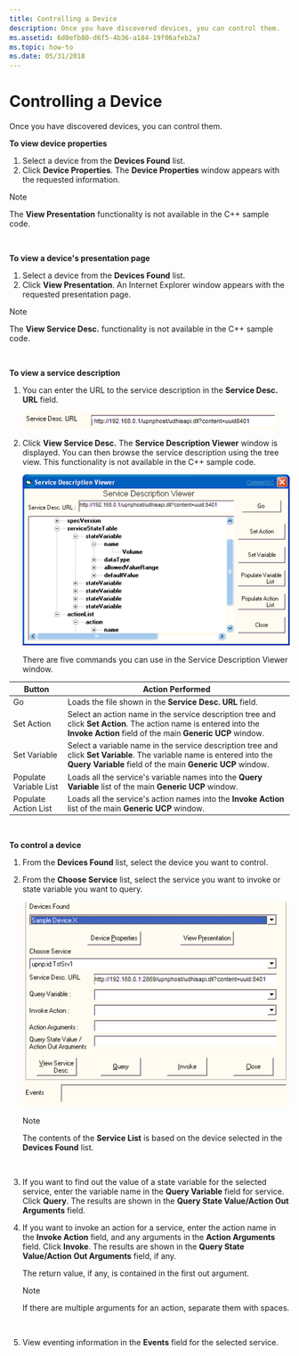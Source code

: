 ```yaml
---
title: Controlling a Device
description: Once you have discovered devices, you can control them.
ms.assetid: 6d0efb80-d6f5-4b36-a184-19f06afeb2a7
ms.topic: how-to
ms.date: 05/31/2018
---
```


# Controlling a Device

Once you have discovered devices, you can control them.

**To view device properties**

1.  Select a device from the **Devices Found** list.
2.  Click **Device Properties**. The **Device Properties** window appears with the requested information.

> [!Note]  
> The **View Presentation** functionality is not available in the C++ sample code.

 

**To view a device's presentation page**

1.  Select a device from the **Devices Found** list.
2.  Click **View Presentation**. An Internet Explorer window appears with the requested presentation page.

> [!Note]  
> The **View Service Desc.** functionality is not available in the C++ sample code.

 

**To view a service description**

1.  You can enter the URL to the service description in the **Service Desc. URL** field.

    ![service description url](images/ucp-url.png)

2.  Click **View Service Desc.** The **Service Description Viewer** window is displayed. You can then browse the service description using the tree view. This functionality is not available in the C++ sample code.

    ![service description viewer window](images/ucp-serv.png)

    There are five commands you can use in the Service Description Viewer window.



| Button                 | Action Performed                                                                                                                                                                      |
|------------------------|---------------------------------------------------------------------------------------------------------------------------------------------------------------------------------------|
| Go                     | Loads the file shown in the **Service Desc. URL** field.                                                                                                                              |
| Set Action             | Select an action name in the service description tree and click **Set Action**. The action name is entered into the **Invoke Action** field of the main **Generic UCP** window.       |
| Set Variable           | Select a variable name in the service description tree and click **Set Variable**. The variable name is entered into the **Query Variable** field of the main **Generic UCP** window. |
| Populate Variable List | Loads all the service's variable names into the **Query Variable** list of the main **Generic UCP** window.                                                                           |
| Populate Action List   | Loads all the service's action names into the **Invoke Action** list of the main **Generic UCP** window.                                                                              |



 

**To control a device**

1.  From the **Devices Found** list, select the device you want to control.
2.  From the **Choose Service** list, select the service you want to invoke or state variable you want to query.

    ![control devices window](images/ucp-contr.png)

    > [!Note]  
    > The contents of the **Service List** is based on the device selected in the **Devices Found** list.

     

3.  If you want to find out the value of a state variable for the selected service, enter the variable name in the **Query Variable** field for service. Click **Query**. The results are shown in the **Query State Value/Action Out Arguments** field.
4.  If you want to invoke an action for a service, enter the action name in the **Invoke Action** field, and any arguments in the **Action Arguments** field. Click **Invoke**. The results are shown in the **Query State Value/Action Out Arguments** field, if any.

    The return value, if any, is contained in the first out argument.

    > [!Note]  
    > If there are multiple arguments for an action, separate them with spaces.

     

5.  View eventing information in the **Events** field for the selected service.

 

 




